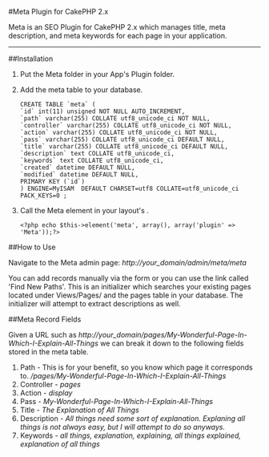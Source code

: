 #Meta Plugin for CakePHP 2.x

Meta is an SEO Plugin for CakePHP 2.x which manages title, meta description, and meta keywords for each page in your application.
- - -

##Installation

1.	Put the Meta folder in your App's Plugin folder.
2.	Add the meta table to your database.

		CREATE TABLE `meta` (
		`id` int(11) unsigned NOT NULL AUTO_INCREMENT,
		`path` varchar(255) COLLATE utf8_unicode_ci NOT NULL,
		`controller` varchar(255) COLLATE utf8_unicode_ci NOT NULL,
		`action` varchar(255) COLLATE utf8_unicode_ci NOT NULL,
		`pass` varchar(255) COLLATE utf8_unicode_ci DEFAULT NULL,
		`title` varchar(255) COLLATE utf8_unicode_ci DEFAULT NULL,
		`description` text COLLATE utf8_unicode_ci,
		`keywords` text COLLATE utf8_unicode_ci,
		`created` datetime DEFAULT NULL,
		`modified` datetime DEFAULT NULL,
		PRIMARY KEY (`id`)
		) ENGINE=MyISAM  DEFAULT CHARSET=utf8 COLLATE=utf8_unicode_ci PACK_KEYS=0 ;

3.	Call the Meta element in your layout's <head>.

		<?php echo $this->element('meta', array(), array('plugin' => 'Meta'));?>

##How to Use

Navigate to the Meta admin page: *http://your_domain/admin/meta/meta*

You can add records manually via the form or you can use the link called 'Find New Paths'. This is an initializer which searches your existing pages located under Views/Pages/ and the pages table in your database. The initializer will attempt to extract descriptions as well.

##Meta Record Fields

Given a URL such as *http://your_domain/pages/My-Wonderful-Page-In-Which-I-Explain-All-Things* we can break it down to the following fields stored in the meta table.

1.	Path - This is for your benefit, so you know which page it corresponds to. */pages/My-Wonderful-Page-In-Which-I-Explain-All-Things*
2.	Controller - *pages*
3.	Action - *display*
4.	Pass - *My-Wonderful-Page-In-Which-I-Explain-All-Things*
5.	Title - *The Explanation of All Things*
6.	Description - *All things need some sort of explanation. Explaning all things is not always easy, but I will attempt to do so anyways.*
7.	Keywords - *all things, explanation, explaining, all things explained, explanation of all things*